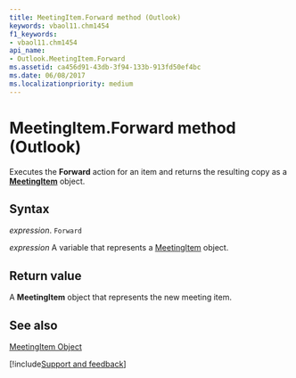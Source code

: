 ```yaml
---
title: MeetingItem.Forward method (Outlook)
keywords: vbaol11.chm1454
f1_keywords:
- vbaol11.chm1454
api_name:
- Outlook.MeetingItem.Forward
ms.assetid: ca456d91-43db-3f94-133b-913fd50ef4bc
ms.date: 06/08/2017
ms.localizationpriority: medium
---
```



# MeetingItem.Forward method (Outlook)

Executes the **Forward** action for an item and returns the resulting copy as a **[MeetingItem](Outlook.MeetingItem.md)** object.


## Syntax

_expression_. `Forward`

_expression_ A variable that represents a [MeetingItem](Outlook.MeetingItem.md) object.


## Return value

A **MeetingItem** object that represents the new meeting item.


## See also


[MeetingItem Object](Outlook.MeetingItem.md)

[!include[Support and feedback](~/includes/feedback-boilerplate.md)]